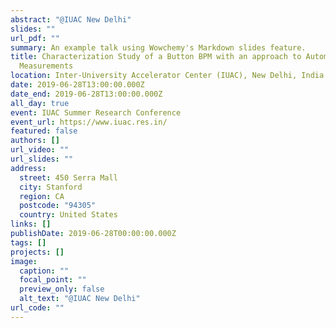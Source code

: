 ```yaml
---
abstract: "@IUAC New Delhi"
slides: ""
url_pdf: ""
summary: An example talk using Wowchemy's Markdown slides feature.
title: Characterization Study of a Button BPM with an approach to Automated
  Measurements
location: Inter-University Accelerator Center (IUAC), New Delhi, India
date: 2019-06-28T13:00:00.000Z
date_end: 2019-06-28T13:00:00.000Z
all_day: true
event: IUAC Summer Research Conference
event_url: https://www.iuac.res.in/
featured: false
authors: []
url_video: ""
url_slides: ""
address:
  street: 450 Serra Mall
  city: Stanford
  region: CA
  postcode: "94305"
  country: United States
links: []
publishDate: 2019-06-28T00:00:00.000Z
tags: []
projects: []
image:
  caption: ""
  focal_point: ""
  preview_only: false
  alt_text: "@IUAC New Delhi"
url_code: ""
---
```

